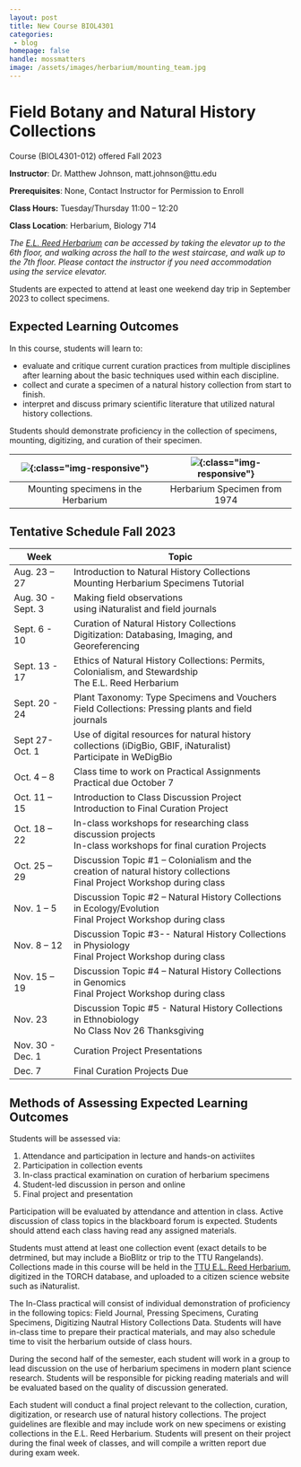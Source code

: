 ```yaml
---
layout: post
title: New Course BIOL4301
categories:
 - blog
homepage: false
handle: mossmatters
image: /assets/images/herbarium/mounting_team.jpg
---
```


# Field Botany and Natural History Collections

Course (BIOL4301-012) offered Fall 2023

**Instructor**: Dr. Matthew Johnson, matt.johnson<span style="display:none">obfuscate</span>@ttu.edu

**Prerequisites**: None, Contact Instructor for Permission to Enroll

**Class Hours:** Tuesday/Thursday 11:00 – 12:20

**Class Location**: Herbarium, Biology 714

*The [E.L. Reed Herbarium](/herbarium) can be accessed by taking the elevator up to the 6th floor, and walking across the hall to the west staircase, and walk up to the 7th floor. Please contact the instructor if you need accommodation using the service elevator.* 

Students are expected to attend at least one weekend day trip in September 2023 to collect specimens. 


## Expected Learning Outcomes
In this course, students will learn to:

*	evaluate and critique current curation practices from multiple disciplines after learning about the basic techniques used within each discipline.
*	collect and curate a specimen of a natural history collection from start to finish. 
*	interpret and discuss primary scientific literature that utilized natural history collections.

Students should demonstrate proficiency in the collection of specimens, mounting, digitizing, and curation of their specimen. 


| ![](/assets/images/herbarium/mounting_team_small.jpg){:class="img-responsive"} | ![](https://bisque.cyverse.org/image_service/image/00-WNRJUEEVMW5dS9aCiZD6zk/resize:1250/format:jpeg){:class="img-responsive"} |
| :--: | :--: |
| Mounting specimens in the Herbarium | Herbarium Specimen from 1974 |


## Tentative Schedule Fall 2023

| Week	| Topic |
| --- | --- |
| Aug. 23 – 27	|	Introduction to Natural History Collections<br> Mounting Herbarium Specimens Tutorial
| Aug. 30 - Sept. 3	|	Making field observations <br> using iNaturalist and field journals
| Sept. 6 - 10	|	Curation of Natural History Collections <br> Digitization: Databasing, Imaging, and Georeferencing
| Sept. 13 - 17	|	Ethics of Natural History Collections: Permits, Colonialism, and Stewardship <br>	The E.L. Reed Herbarium
| Sept. 20 - 24	|	Plant Taxonomy: Type Specimens and Vouchers <br>	Field Collections: Pressing plants and field journals
| Sept 27- Oct. 1	|	Use of digital resources for natural history collections (iDigBio, GBIF, iNaturalist) <br> Participate in WeDigBio
| Oct. 4 – 8	|	Class time to work on Practical Assignments <br> Practical due October 7
| Oct. 11 – 15	|	Introduction to Class Discussion Project <br> Introduction to Final Curation Project
| Oct. 18 – 22	|	In-class workshops for researching class discussion projects <br> In-class workshops for final curation Projects
| Oct. 25 – 29	|	Discussion Topic #1 – Colonialism and the creation of natural history collections <br>	Final Project Workshop during class
| Nov. 1 – 5	|	Discussion Topic #2 – Natural History Collections in Ecology/Evolution <br> Final Project Workshop during class
| Nov. 8 – 12	 |	Discussion Topic #3-- Natural History Collections in Physiology <br>	Final Project Workshop during class
| Nov. 15 – 19	|	Discussion Topic #4 – Natural History Collections in Genomics <br> 	Final Project Workshop during class
| Nov. 23	|	Discussion Topic #5 - Natural History Collections in Ethnobiology <br> No Class Nov 26 Thanksgiving
| Nov. 30 - Dec. 1	|	Curation Project Presentations
| Dec. 7	|	Final Curation Projects Due 

## Methods of Assessing Expected Learning Outcomes
Students will be assessed via:

1.	Attendance and participation in lecture and hands-on activiites
2.	Participation in collection events
3.	In-class practical examination on curation of herbarium specimens
4.	Student-led discussion in person and online
5.	Final project and presentation

Participation will be evaluated by attendance and attention in class. Active discussion of class topics in the blackboard forum is expected. Students should attend each class having read any assigned materials.

Students must attend at least one collection event (exact details to be detrmined, but may include a BioBlitz or trip to the TTU Rangelands). Collections made in this course will be held in the [TTU E.L. Reed Herbarium](/herbarium), digitized in the TORCH database, and uploaded to a citizen science website such as iNaturalist.

The In-Class practical will consist of individual demonstration of proficiency in the following topics: Field Journal, Pressing Specimens, Curating Specimens, Digitizing Nautral History Collections Data. Students will have in-class time to prepare their practical materials, and may also schedule time to visit the herbarium outside of class hours.

During the second half of the semester, each student will work in a group to lead discussion on the use of herbarium specimens in modern plant science research. Students will be responsible for picking reading materials and will be evaluated based on the quality of discussion generated.

Each student will conduct a final project relevant to the collection, curation, digitization, or research use of natural history collections. The project guidelines are flexible and may include work on new specimens or existing collections in the E.L. Reed Herbarium. Students will present on their project during the final week of classes, and will compile a written report due during exam week.


